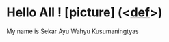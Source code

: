 # Hello All ! [picture] (<[def]>)

My name is Sekar Ayu Wahyu Kusumaningtyas

[def]: ttps://github.com/Sekarayyw/dokum/blob/9a09fbda6ea4a296f6f3594e6bdf93c6781baa39/Waving%20Hand.pn
